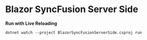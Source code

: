 # Blazor SyncFusion Server Side

**Run with Live Reloading**

`dotnet watch --project BlazorSyncFusionServerSide.csproj run`
